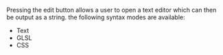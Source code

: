 Pressing the edit button allows a user to open a text editor which can then  be output as a string.
the following syntax modes are available:
- Text
- GLSL
- CSS